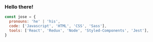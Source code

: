 ### Hello there!

```javascript
const jose = {
  pronouns: 'he' | 'his',
  code: ['Javascript', 'HTML', 'CSS', 'Sass'],
  tools: ['React', 'Redux', 'Node', 'Styled-Components', 'Jest'],
}
```
